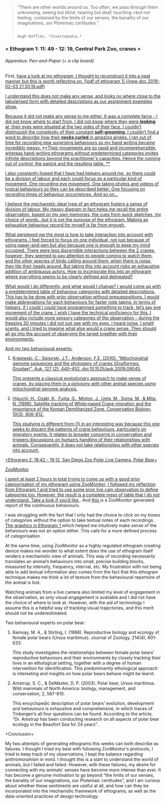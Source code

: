



>
>“There are other worlds around us. Too often, we pass through them unknowing, seeing but blind, hearing but deaf, touching >but not feeling, contained by the limits of our senses, the banality of our imaginations, our Ptolemaic certitudes.”
>
>                                                                                                Hugh Raffles, *Insectopedia.*
>






### **+** Ethogram 1: 11: 49 - 12: 19, Central Park Zoo, cranes **+**
###### Apparatus: Pen-and-Paper (+ a clip board)

First, <a href="/new doc 2019-02-03 21.50.19.pdf"> have a look at my ethogram. I thought to reconstruct it into a neat manner but this is worth reflecting on.
![pdf of ethogram 1]
(/new doc 2019-02-03 21.50.19.pdf)

I understand this does not make any sense, and looks no where close to the tabularised form with detailed descriptions as our assignment examples show. 

Because it did not make any sense to me either. It was a complete farce - I did not know where to start from. I did not *know* where they were **looking** at; their eyes were situated at the two sides of their face. I couldn’t *distinguish* the complexity of their constant **self-grooming**. I couldn’t find a word to *describe* how their **necks curled** in amazing angles. I ran out of time for *recording* new surprising behaviours so my hand writing became incredibly messy. 
**Their movements are so rapid and incomprehensible, whereas hand-writing ethograms without predetermined categories invites infinite descriptions beyond the practitioner's capacities. Hence the running out of control, the panick and the resulting table. **

I also constantly hoped that I have had helpers around me, so there could be a division of labour and each could focus on a particular kind of movement. One recording eye movement. One taking photos and videos of typical behaviours so they can be described better. One focusing on recording times of behaviour occurrences. And so on…

I believe the mechanistic ideal type of an ethogram fosters a sense of division of labour. My messy diagram in fact helps me recall the entire observation, based on my own memories, the cues from quick sketches, my choice of words…but it is not the purpose of the ethogram. Making an exhaustive behaviour record for myself is far from enough.

What perplexed me the most is how to take interaction into account with ethograms. I feel forced to focus on one individual, not just because of using paper-and-pen but also because one is enough to keep my mind occupied. There were less discernible interactions between the 2 cranes, however, they seemed to pay attention to people coming to watch them, and the other species of birds calling around them: when there is noise, they tile their heads around. But taking this into account risks an exhaustive addition of ambiguous actors. How to incorporate this into an ethogram where everything seems to be clearly defined and delineated?


What would I do differently, and what would I change? I would come up with a predetermined table of behaviour categories with detailed descriptions. This has to be done with prior observation without presuppositions. I would make abbreviations for each behaviours for faster note taking. In terms of helpers, if I could I could have programmed something to track, let’s say eye movement of the crane. I wish I have the technical proficiency for this. I would also include more sensory categories of the observation - during the freezing 30 minutes I did not just see with my eyes. I heard noise, I smelt scents, and I tried to imagine what else would a crane sense. They should all go into the account of observing the target together with their environments. 

And my two behavioural experts:
1. Krajewski, C.; Sipiorski, J.T.; Anderson, F.E. (2010). "Mitochondrial genome sequences and the phylogeny of cranes (Gruiformes: Gruidae)". Auk. 127 (2): 440–452. doi:10.1525/auk.2009.09045. 

	This presents a classical evolutionary approach to make sense of cranes, by placing them in a polygyny with other animal species using mitochondrial genome analysis. 

2. Higuchi, H., Ozaki, K., Fujita, G., Minton, J., Ueta, M., Soma, M., & Mita, N. (1996). Satellite tracking of White‐naped Crane migration and the importance of the Korean Demilitarized Zone. Conservation Biology, 10(3), 806-812.
	
	This studying is different from (1) in an interesting way because this one seeks to discern the patterns of crane behaviours, particularly on migratory events. It relates to broader concerns in conservation and triggers discussions on human’s handling of their relationships with animals.  Consequently, it does not take relationships with other species into account. 


+Ethogram 2: 18:42 - 19:12, San Diego Zoo Polar Live Camera, Polar Bear+

ZooMonitor

I spent at least 2 hours in total trying to come up with a good prior categorisation of my ethogram using ZooMonitor; I followed my reflection from Ethogram 1 and tried to use some prior live cam observation to define categories too. However, the result is a complete mess of table that I do not understand. <a href = "/Screen Shot 2019-02-03 at 23.39.31.png">Take a look if you’d like </a>. And <a href = "/Screen Shot 2019-02-03 at 23.57.36.png">this </a> is a ZooMonitor generated report of the continuous behaviours.

I was struggling with the fact that I only had the choice to click on my boxes of categories without the option to take textual notes of each recordings. <a href="/new doc 2019-02-03 21.50.19.pdf"> The graphics in Ethogram 1 </a> which helped me intuitively make sense of the behaviours was not an option either. This calls for a more defined process of categorisation. 

At the same time, using ZooMonitor as a highly regulated ethogram creating device makes me wonder to what extent does the use of ethogram itself renders a mechanistic view of animals. This way of recording necessarily translates an animal’s behaviours into small, precise building blocks, measured by intensity, frequency, interval, etc. My frustration with not being able to add textual information also comes from the fact that this ethogram technique makes me think a lot of texture from the behavioural repertoire of the animal is lost. 

Watching animals from a live camera also limited my level of engagement in the observation, as only visual engagement is available and I did not have the choice of where to look at. However, with the aid of technology I assume this is a helpful way of tracking visual trajectories, and this merit should not be underestimated. 


Two behavioural experts on polar bear:
1. Ramsay, M. A., & Stirling, I. (1988). Reproductive biology and ecology of female polar bears (Ursus maritimus). Journal of Zoology, 214(4), 601-633.
	
	This study investigates the relationships between female polar bears’ reproductive behaviours and their environments by closely tracking their lives in an ethological setting, together with a degree of human intervention for identification. This predominantly ethological approach is interesting and insights on how polar bears behave might be learnt.

2. Amstrup, S. C., & DeMaster, D. P. (2003). Polar bear, Ursus maritimus. Wild mammals of North America: biology, management, and conservation, 2, 587-610.

	This encyclopedic description of polar bears’ evolution, development and behaviours is exhaustive and comprehensive, in which traces of Tinbergen’s all four questions can be found. According to the article, “Dr. Amstrup has been conducting research on all aspects of polar bear ecology in the Beaufort Sea for 24 years”. 



+Conclusion+

My two attempts of generating ethograms this weeks can both describe as failures. I thought I tried my best with following ZooMonitor’s protocols, I tried to keep track of my observations, I kept the balance regarding anthromorphism in mind. I thought this is a start to understand the world of animals, but I failed and failed. However, with these failures, my desire for connecting with my animals’ senses have become more intense than ever. It has become a genuine motivation to go beyond “the limits of our senses, the banality of our imaginations, our Ptolemaic certitudes”, and I am curious about whether these sentiments are useful at all, and how can they be incorporated into the mechanistic framework of ethograms, as well as the data-oriented practices of design technology. 









